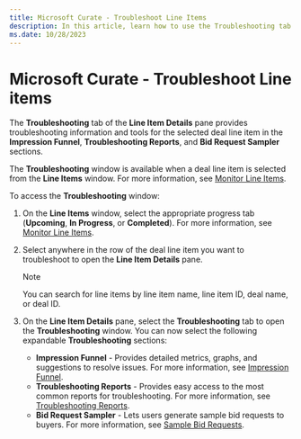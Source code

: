 ```yaml
---
title: Microsoft Curate - Troubleshoot Line Items 
description: In this article, learn how to use the Troubleshooting tab within the Line Item Details pane to troubleshoot a line item.
ms.date: 10/28/2023
---
```


# Microsoft Curate - Troubleshoot Line items

The **Troubleshooting** tab of the **Line Item Details** pane provides troubleshooting information and tools for the selected deal line item in the **Impression Funnel**, **Troubleshooting Reports**, and **Bid Request Sampler** sections.

The **Troubleshooting** window is available when a deal line item is selected from the **Line Items** window. For more information, see [Monitor Line Items](monitor-line-items.md).

To access the **Troubleshooting** window:

1. On the **Line Items** window, select the appropriate progress tab (**Upcoming**, **In Progress**, or **Completed**). For more information, see [Monitor Line Items](monitor-line-items.md).
1. Select anywhere in the row of the deal line item you want to troubleshoot to open the **Line Item Details** pane.

    > [!NOTE]
    > You can search for line items by line item name, line item ID, deal name, or deal ID.

1. On the **Line Item Details** pane, select the **Troubleshooting** tab to open the **Troubleshooting** window. You can now select the following expandable **Troubleshooting** sections:
    - **Impression Funnel** - Provides detailed metrics, graphs, and suggestions to resolve issues. For more information, see [Impression Funnel](curate-impression-funnel.md).
    - **Troubleshooting Reports** - Provides easy access to the most common reports for troubleshooting. For more information, see [Troubleshooting Reports](curate-troubleshooting-reports.md).
    - **Bid Request Sampler** - Lets users generate sample bid requests to buyers. For more information, see [Sample Bid Requests](curate-sample-bid-requests.md).
